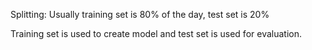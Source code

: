 Splitting:
Usually training set is 80% of the day, test set is 20%

Training set is used to create model and test set is used for evaluation. 
